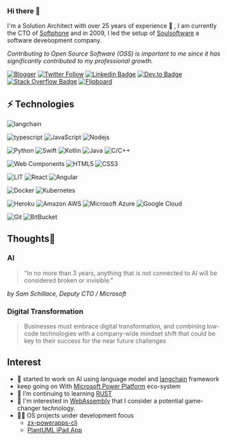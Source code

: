 ### Hi there 👋

I'm a Solution Architect with over 25 years of experience 💪 , I am currently the CTO of [Softphone](http://www.softphone.it) and in 2009, I led the setup of [Soulsoftware](https://www.soulsoftware.it) a software deveòopment company.

_Contributing to Open Source Software (OSS) is important to me since it has significantly contributed to my professional growth._

[![Blogger](https://img.shields.io/badge/-Blogger-orange?style=flat-square&logo=blogger&labelColor=E0E0E)](https://soulsoftware-bsc.blogspot.com/)
[![Twitter Follow](https://img.shields.io/twitter/follow/bsorrentinoJ?label=twitter)](https://twitter.com/bsorrentinoJ)
[![Linkedin Badge](https://img.shields.io/badge/-Linked%20In-blue?style=flat-square&logo=Linkedin&logoColor=white)](https://www.linkedin.com/in/bartolomeosorrentino/)
[![Dev.to Badge](https://img.shields.io/badge/-Dev.To-gray?style=flat-square&logo=dev.to)](link=https://dev.to/bsorrentino)
[![Stack Overflow Badge](https://img.shields.io/badge/-Stack%20Overflow-gray?style=social&logo=stackoverflow)](https://stackoverflow.com/users/521197/bsorrentino)
[![Flipboard](https://img.shields.io/badge/-Flipboard-red?style=social&logo=Flipboard)](https://flipboard.com/@bsorrentino?from=share&utm_source=flipboard&utm_medium=curator_share)

## ⚡ Technologies
 
![langchain](https://img.shields.io/badge/-Langchain-purple?style=flat-square&logoColor=black&logo=LangChain) 


![typescript](https://badgen.net/badge/-/TypeScript?icon=typescript&label&labelColor=blue&color=555555) ![JavaScript](https://img.shields.io/badge/-JavaScript-black?style=flat-square&logo=javascript) ![Nodejs](https://img.shields.io/badge/-Nodejs-339933?style=flat&logoColor=white&logo=Node.js)

![Python](https://img.shields.io/badge/-Python-darkblue?style=flat-square&logo=Python)
![Swift](https://img.shields.io/badge/-Swift-FA7343?style=flat-square&logoColor=white&logo=Swift)
![Kotlin](https://img.shields.io/badge/-Kotlin-0095D5?style=flat-square&logoColor=white&logo=kotlin)
![Java](https://img.shields.io/badge/-java-E34A86?style=flat-square&logo=java)
![C/C++](https://img.shields.io/badge/-C++-00599C?style=flat-square&logo=c)

![Web Components](https://img.shields.io/badge/-Web%20Components-29ABE2?style=flat-square&logo=webcomponents.org&logoColor=white)
![HTML5](https://img.shields.io/badge/-HTML5-E34F26?style=flat-square&logo=html5&logoColor=white)
![CSS3](https://img.shields.io/badge/-CSS3-1572B6?style=flat-square&logo=css3)

![LIT](https://img.shields.io/badge/Lit-324FFF?style=for-the-badge&logo=Lit&logoColor=white)
![React](https://img.shields.io/badge/React-20232A?style=for-the-badge&logo=react&logoColor=61DAFB)
![Angular](https://img.shields.io/badge/Angular-DD0031?style=for-the-badge&logo=angular&logoColor=white)

![Docker](https://img.shields.io/badge/-Docker-black?style=flat-square&logo=docker)
![Kubernetes](https://img.shields.io/badge/-Kubernetes-black?style=flat-square&logo=Kubernetes)

![Heroku](https://img.shields.io/badge/-Heroku-430098?style=flat-square&logo=heroku)
![Amazon AWS](https://img.shields.io/badge/Amazon%20AWS-232F3E?style=flat-square&logo=amazon-aws)
![Microsoft Azure](https://img.shields.io/badge/Microsoft%20Azure-232F7E?style=flat-square&logo=microsoft-azure)
![Google Cloud](https://img.shields.io/badge/Google%20Cloud-black?style=flat-square&logo=google-cloud)

![Git](https://img.shields.io/badge/-Git-black?style=flat-square&logo=git)
![BitBucket](https://img.shields.io/badge/-BitBucket-darkblue?style=flat-square&logo=bitbucket)

## Thoughts🤔

### AI
> "In no more than 3 years, anything that is not connected to AI will be considered broken or invisible." 

_by Sam Schillace, Deputy CTO / Microsoft_
 
### Digital Transformation 

> Businesses must embrace digital transformation, and combining low-code technologies with a company-wide mindset shift that could be key to their success for  the near future challenges


## Interest

- 🧠 started to work on AI using language model and [langchain] framework
- keep going on With [Microsoft Power Platform] eco-system 
- 🌱 I’m continuing to learning [RUST](https://rustwasm.github.io)
- 👀 I'm interested in [WebAssembly] that I consider a potential game-changer technology.
- ✍🏻 OS projects under development focus
   - [zx-powerapps-cli](https://www.npmjs.com/package/@bsorrentino/zx-powerapps-cli)
   - [PlantUML iPad App](https://github.com/bsorrentino/PlantUML4iPad)


[WebAssembly]: https://webassembly.org
[Microsoft Power Platform]: https://powerplatform.microsoft.com/en-us/
[langchain]: https://docs.langchain.com/docs/

<!--
**bsorrentino/bsorrentino** is a ✨ _special_ ✨ repository because its `README.md` (this file) appears on your GitHub profile.

Here are some ideas to get you started:

- 🔭 I’m currently working on ...
- 🌱 I’m currently learning ...
- 👯 I’m looking to collaborate on ...
- 🤔 I’m looking for help with ...
- 💬 Ask me about ...
- 📫 How to reach me: ...
- 😄 Pronouns: ...
- ⚡ Fun fact: ...
-->
